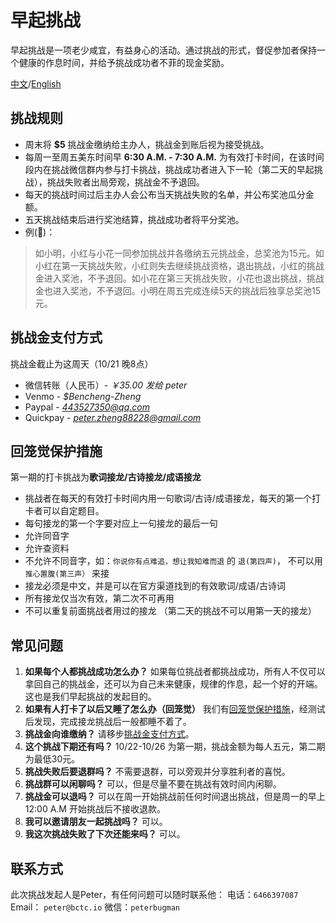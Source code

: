 # 早起挑战
早起挑战是一项老少咸宜，有益身心的活动。通过挑战的形式，督促参加者保持一个健康的作息时间，并给予挑战成功者不菲的现金奖励。

[中文](https://google.com)/[English](https://google.com)

## 挑战规则

- 周末将 **$5** 挑战金缴纳给主办人，挑战金到账后视为接受挑战。
- 每周一至周五美东时间早 **6:30 A.M. - 7:30 A.M.** 为有效打卡时间，在该时间段内在挑战微信群内参与打卡挑战，挑战成功者进入下一轮（第二天的早起挑战），挑战失败者出局旁观，挑战金不予退回。
- 每天的挑战时间过后主办人会公布当天挑战失败的名单，并公布奖池瓜分金额。
- 五天挑战结束后进行奖池结算，挑战成功者将平分奖池。
- 例(🌰)：
> 如小明，小红与小花一同参加挑战并各缴纳五元挑战金，总奖池为15元。如小红在第一天挑战失败，小红则失去继续挑战资格，退出挑战，小红的挑战金进入奖池，不予退回。如小花在第三天挑战失败，小花也退出挑战，挑战金也进入奖池，不予退回。小明在周五完成连续5天的挑战后独享总奖池15元。

## 挑战金支付方式 <a name="money"></a>
挑战金截止为这周天（10/21 晚8点）
- 微信转账（人民币）- *￥35.00 发给 peter*
- Venmo - *$Bencheng-Zheng*
- Paypal - *443527350@qq.com*
- Quickpay - *peter.zheng88228@gmail.com*

## 回笼觉保护措施 <a name="hlj"></a>

第一期的打卡挑战为**歌词接龙/古诗接龙/成语接龙**

- 挑战者在每天的有效打卡时间内用一句歌词/古诗/成语接龙，每天的第一个打卡者可以自定题目。
- 每句接龙的第一个字要对应上一句接龙的最后一句
- 允许同音字
- 允许查资料
- 不允许不同音字，如：`你说你有点难追，想让我知难而退` 的 `退(第四声)`， 不可以用`推心置腹(第三声）` 来接
- 接龙必须是中文，并是可以在官方渠道找到的有效歌词/成语/古诗词
- 所有接龙仅当次有效，第二次不可再用
- 不可以重复前面挑战者用过的接龙 （第二天的挑战不可以用第一天的接龙）

## 常见问题

1. **如果每个人都挑战成功怎么办？**
如果每位挑战者都挑战成功，所有人不仅可以拿回自己的挑战金，还可以为自己未来健康，规律的作息，起一个好的开端。这也是我们早起挑战的发起目的。
2. **如果有人打卡了以后又睡了怎么办（回笼觉）**
我们有[回笼觉保护措施](#hlj)，经测试后发现，完成接龙挑战后一般都睡不着了。
3. **挑战金向谁缴纳？**
请移步[挑战金支付方式](#money)。
4. **这个挑战下期还有吗？**
10/22-10/26 为第一期，挑战金额为每人五元，第二期为最低30元。
5. **挑战失败后要退群吗？**
不需要退群，可以旁观并分享胜利者的喜悦。
6. **挑战群可以闲聊吗？**
可以，但是尽量不要在挑战有效时间内闲聊。
7. **挑战金可以退吗？**
可以在周一开始挑战前任何时间退出挑战，但是周一的早上12:00 A.M 开始挑战后不接收退款。
8. **我可以邀请朋友一起挑战吗？**
可以。
9. **我这次挑战失败了下次还能来吗？**
可以。

## 联系方式

此次挑战发起人是Peter，有任何问题可以随时联系他：
电话：`6466397087`
Email： `peter@bctc.io`
微信：`peterbugman`
